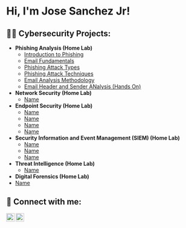 <h1>Hi, I'm Jose Sanchez Jr!

<h2>👨‍💻 Cybersecurity Projects:</h2>

- <b>Phishing Analysis (Home Lab)</b>
  - [Introduction to Phishing](https://github.com/KaizenJS7/Introduction-to-Phishing/tree/main)
  - [Email Fundamentals](https://github.com/KaizenJS7/Email-Fundamentals)
  - [Phishing Attack Types](https://github.com/KaizenJS7/Phishing-Attack-Types)
  - [Phishing Attack Techniques](https://github.com/KaizenJS7/Phishing-Attack-Techniques)
  - [Email Analysis Methodology](https://github.com/KaizenJS7/Email-Analysis-Methodology/tree/main)
  - [Email Header and Sender ANalysis (Hands On)](https://github.com/KaizenJS7/Email-Header-and-Sender-Analysis-Hands-On-/tree/main)
- <b>Network Security (Home Lab)</b>
  - [Name](https://github.com/joshmadakor1/4chan-Image-Analysis-Middleware-C964) 
- <b>Endpoint Security (Home Lab)</b>
  - [Name](https://github.com/joshmadakor1/Sentinel-Lab)
  - [Name](https://github.com/joshmadakor1/Jwipe.PowerShell)
  - [Name](https://github.com/joshmadakor1/AD_PS)
  - [Name](https://github.com/joshmadakor1/PowerShell-Integrity-FIM)
- <b>Security Information and Event Management (SIEM) (Home Lab) </b>
  - [Name](https://github.com/joshmadakor1/EncrypterPOC)
  - [Name](https://github.com/joshmadakor1/DecrypterPOC)
  - [Name](https://github.com/joshmadakor1/Key-Logger-With-Email)
- <b>Threat Intelligence (Home Lab)</b>
  - [Name](https://github.com/joshmadakor1/Package-Delivery-Pathfinding-Algorithm)
- <b>Digital Forensics (Home Lab)</b>
 - [Name](https://github.com/joshmadakor1/Key-Logger-With-Email)

<h2> 🤳 Connect with me:</h2>

[<img align="left" alt="JoshMadakor | LinkedIn" width="22px" src="https://cdn.jsdelivr.net/npm/simple-icons@v3/icons/linkedin.svg" />][linkedin]
[<img align="left" alt="JoshMadakor | Instagram" width="22px" src="https://cdn.jsdelivr.net/npm/simple-icons@v3/icons/instagram.svg" />][instagram]

[instagram]: https://www.instagram.com/thekingjs7/
[linkedin]: https://linkedin.com/in/js7-securityengineer/

<!--
**KaizenJS7/Kaizen-Profile** is a ✨ _special_ ✨ repository because its `README.md` (this file) appears on your GitHub profile.

Here are some ideas to get you started:

- 🔭 I’m currently working on ...
- 🌱 I’m currently learning ...
- 👯 I’m looking to collaborate on ...
- 🤔 I’m looking for help with ...
- 💬 Ask me about ...
- 📫 How to reach me: ...
- 😄 Pronouns: ...
- ⚡ Fun fact: ...
-->
